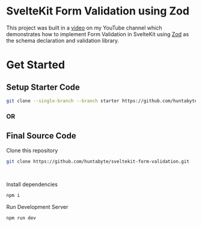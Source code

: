 # SvelteKit Form Validation using Zod

This project was built in a [video](https://youtube.com/@huntabyte) on my YouTube channel which demonstrates how to implement Form Validation in SvelteKit using [Zod](https://zod.dev) as the schema declaration and validation library.

# Get Started

## Setup Starter Code
```bash
git clone --single-branch --branch starter https://github.com/huntabyte/sveltekit-form-validation.git
```

### OR

## Final Source Code
Clone this repository
```bash
git clone https://github.com/huntabyte/sveltekit-form-validation.git
```

<br>

Install dependencies
```bash
npm i
```

Run Development Server
```bash
npm run dev
```
